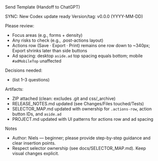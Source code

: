 Send Template (Handoff to ChatGPT)

SYNC: New Codex update ready
Version/tag: v0.0.0 (YYYY-MM-DD)

Please review:

- Focus areas (e.g., forms + density)
- Any risks to check (e.g., .post-actions layout)
- Actions row (Save · Export · Print) remains one row down to ~340px; Export shrinks later than side buttons
- Ad spacing: desktop `aside.ad` top spacing equals bottom; mobile `#adMobileTop` unaffected

Decisions needed:

- (list 1–3 questions)

Artifacts:

- ZIP attached (clean: excludes .git and css/\_archive)
- RELEASE_NOTES.md updated (see Changes/Files touched/Tests)
- SELECTOR_MAP.md updated with ownership for `.actions-row`, action button IDs, and `aside.ad`
- PROJECT.md updated with UI patterns for actions row and ad spacing

Notes

- Author: Niels — beginner; please provide step-by-step guidance and clear insertion points.
- Respect selector ownership (see docs/SELECTOR_MAP.md). Keep visual changes explicit.
